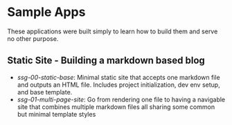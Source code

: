 # Sample Apps

These applications were built simply to learn how to build them and serve no other
purpose.

## Static Site - Building a markdown based blog

- *ssg-00-static-base*: Minimal static site that accepts one markdown file and outputs
  an HTML file. Includes project initialization, dev env setup, and base template.
- *ssg-01-multi-page-site*: Go from rendering one file to having a navigable site that
  combines multiple markdown files all sharing some common but minimal template styles
